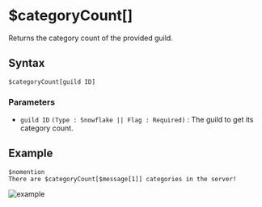 # $categoryCount[]
Returns the category count of the provided guild.

## Syntax
```
$categoryCount[guild ID]
```

### Parameters
- `guild ID` `(Type : Snowflake || Flag : Required)` : The guild to get its category count.


## Example
```
$nomention
There are $categoryCount[$message[1]] categories in the server!
```

![example](https://user-images.githubusercontent.com/94063167/198900619-c3a3b71e-2d6e-4d6c-b1e0-d4b4449d6198.png)
